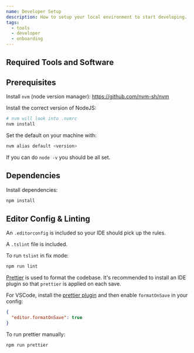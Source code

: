 ```yaml
---
name: Developer Setup
description: How to setup your local environment to start developing.
tags:
  - tools
  - developer
  - onboarding
---
```


<DocHeader props={props}/>

## Required Tools and Software

## Prerequisites

Install `nvm` (node version manager): https://github.com/nvm-sh/nvm

Install the correct version of NodeJS:

```bash
# nvm will look into .nvmrc
nvm install
```

Set the default on your machine with:

```bash
nvm alias default <version>
```

If you can do `node -v` you should be all set.

## Dependencies

Install dependencies:

```bash
npm install
```

## Editor Config & Linting

An `.editorconfig` is included so your IDE should pick up the rules.

A `.tslint` file is included.

To run `tslint` in fix mode:

```bash
npm run lint
```

[Prettier](https://prettier.io/) is used to format the codebase. It's
recommended to install an IDE plugin so that `prettier` is applied on each save.

For VSCode, install the
[prettier plugin](https://marketplace.visualstudio.com/items?itemName=esbenp.prettier-vscode)
and then enable `formatOnSave` in your config:

```json
{
  "editor.formatOnSave": true
}
```

To run prettier manually:

```bash
npm run prettier
```
